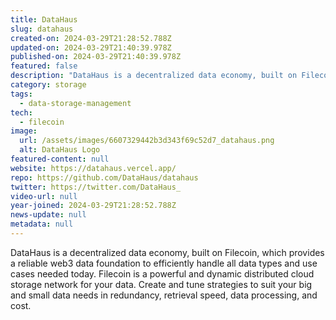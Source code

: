 ```yaml
---
title: DataHaus
slug: datahaus
created-on: 2024-03-29T21:28:52.788Z
updated-on: 2024-03-29T21:40:39.978Z
published-on: 2024-03-29T21:40:39.978Z
featured: false
description: "DataHaus is a decentralized data economy, built on Filecoin, which provides a reliable web3 data foundation to efficiently handle all data types and use cases needed today."
category: storage
tags:
  - data-storage-management
tech:
  - filecoin
image:
  url: /assets/images/6607329442b3d343f69c52d7_datahaus.png
  alt: DataHaus Logo
featured-content: null
website: https://datahaus.vercel.app/
repo: https://github.com/DataHaus/datahaus
twitter: https://twitter.com/DataHaus_
video-url: null
year-joined: 2024-03-29T21:28:52.788Z
news-update: null
metadata: null
---
```


DataHaus is a decentralized data economy, built on Filecoin, which provides a reliable web3 data foundation to efficiently handle all data types and use cases needed today. Filecoin is a powerful and dynamic distributed cloud storage network for your data. Create and tune strategies to suit your big and small data needs in redundancy, retrieval speed, data processing, and cost.
